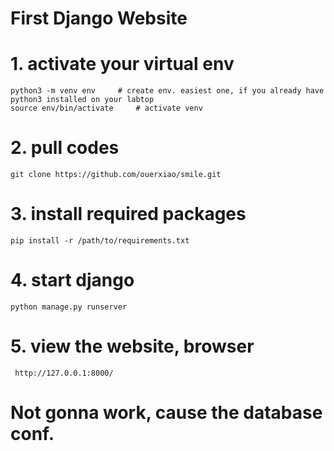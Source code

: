# First Django Website

# 1. activate your virtual env
	python3 -m venv env     # create env. easiest one, if you already have python3 installed on your labtop
	source env/bin/activate     # activate venv

# 2. pull codes 
	git clone https://github.com/ouerxiao/smile.git


# 3. install required packages
	pip install -r /path/to/requirements.txt

# 4. start django 
	python manage.py runserver 

# 5. view the website, browser
     http://127.0.0.1:8000/

# Not gonna work, cause the database conf.


